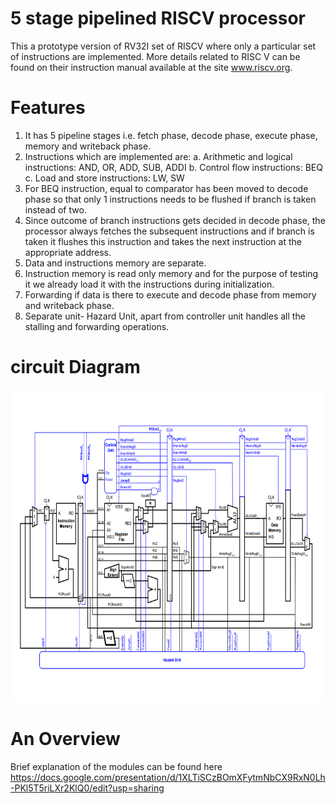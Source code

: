 # 5 stage pipelined RISCV processor
This a prototype version of RV32I set of RISCV where only a particular set of instructions are implemented. More details related to RISC V can be found on their instruction manual available at the site www.riscv.org.
 
# Features
1. It has 5 pipeline stages i.e. fetch phase, decode phase, execute phase, memory and writeback phase.
2. Instructions which are implemented are:
               a. Arithmetic and logical instructions: AND, OR, ADD, SUB, ADDI
               b. Control flow instructions: BEQ
               c. Load and store instructions: LW, SW
3. For BEQ instruction, equal to comparator has been moved to decode phase so that only 1 instructions needs to be flushed if branch is taken instead of two.
4. Since outcome of branch instructions gets decided in decode phase, the processor always fetches the subsequent instructions and if branch is taken it flushes this instruction and takes the next instruction at the appropriate address.
5. Data and instructions memory are separate.
6. Instruction memory is read only memory and for the purpose of testing it we already load it with the instructions during initialization.
7. Forwarding if data is there to execute and decode phase from memory and writeback phase.
8. Separate unit- Hazard Unit, apart from controller unit handles all the stalling and forwarding operations.

# circuit Diagram

<img src="https://github.com/garvitgupta08/5-stage-pipelined-RISCV-processor/blob/master/circuit.PNG" width="700" height="500" />

# An Overview
Brief explanation of the modules can be found here https://docs.google.com/presentation/d/1XLTiSCzBOmXFytmNbCX9RxN0Lh-PKl5T5riLXr2KlQ0/edit?usp=sharing
